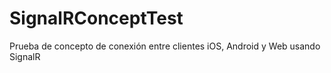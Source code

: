SignalRConceptTest
==================

Prueba de concepto de conexión entre clientes iOS, Android y Web usando SignalR
